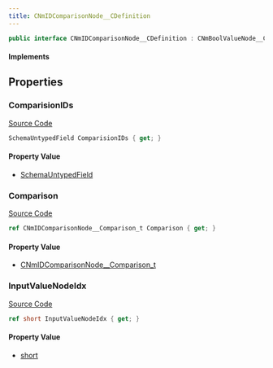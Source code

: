 ```yaml
---
title: CNmIDComparisonNode__CDefinition
---
```


```csharp
public interface CNmIDComparisonNode__CDefinition : CNmBoolValueNode__CDefinition, CNmValueNode__CDefinition, CNmGraphNode__CDefinition, ISchemaClass<CNmGraphNode__CDefinition>, ISchemaClass<CNmValueNode__CDefinition>, ISchemaClass<CNmBoolValueNode__CDefinition>, ISchemaClass<CNmIDComparisonNode__CDefinition>, ISchemaField, ISchemaClass, INativeHandle
```

#### Implements

## Properties

### ComparisionIDs

[Source Code](https://github.com/swiftly-solution/swiftlys2/blob/beta/managed/src/SwiftlyS2.Generated/Schemas/Interfaces/CNmIDComparisonNode__CDefinition.cs#L21)

```csharp
SchemaUntypedField ComparisionIDs { get; }
```

#### Property Value

- [SchemaUntypedField](/docs/api/shared/schemas/schemauntypedfield)

### Comparison

[Source Code](https://github.com/swiftly-solution/swiftlys2/blob/beta/managed/src/SwiftlyS2.Generated/Schemas/Interfaces/CNmIDComparisonNode__CDefinition.cs#L18)

```csharp
ref CNmIDComparisonNode__Comparison_t Comparison { get; }
```

#### Property Value

- [CNmIDComparisonNode__Comparison_t](/docs/api/shared/schemadefinitions/cnmidcomparisonnode__comparison_t)

### InputValueNodeIdx

[Source Code](https://github.com/swiftly-solution/swiftlys2/blob/beta/managed/src/SwiftlyS2.Generated/Schemas/Interfaces/CNmIDComparisonNode__CDefinition.cs#L16)

```csharp
ref short InputValueNodeIdx { get; }
```

#### Property Value

- [short](https://learn.microsoft.com/dotnet/api/system.int16)

